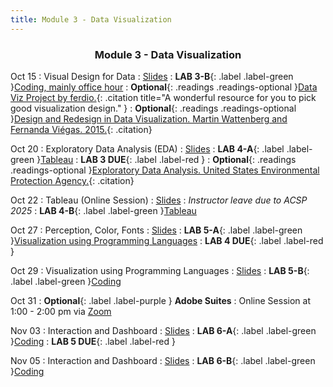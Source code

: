```yaml
---
title: Module 3 - Data Visualization
---
```


<h3 style="text-align: center; font-weight: bold;">Module 3 - Data Visualization</h3> 


Oct 15
: Visual Design for Data
  : [Slides](#)
: **LAB 3-B**{: .label .label-green }[Coding, mainly office hour](#)
: **Optional**{: .readings .readings-optional }[Data Viz Project by ferdio.](https://datavizproject.com){: .citation title="A wonderful resource for you to pick good visualization design." }
: **Optional**{: .readings .readings-optional }[Design and Redesign in Data Visualization. Martin Wattenberg and Fernanda Viégas. 2015.](https://medium.com/@hint_fm/design-and-redesign-4ab77206cf9){: .citation}

Oct 20
: Exploratory Data Analysis (EDA)
  : [Slides](#)
: **LAB 4-A**{: .label .label-green }[Tableau](#)
: **LAB 3 DUE**{: .label .label-red }
: **Optional**{: .readings .readings-optional }[Exploratory Data Analysis. United States Environmental Protection Agency.](https://www.epa.gov/caddis/exploratory-data-analysis){: .citation}

Oct 22
: Tableau (Online Session)
  : [Slides]()
: *Instructor leave due to ACSP 2025*
: **LAB 4-B**{: .label .label-green }[Tableau](#)

Oct 27
: Perception, Color, Fonts
  : [Slides](#)
: **LAB 5-A**{: .label .label-green }[Visualization using Programming Languages](#)
: **LAB 4 DUE**{: .label .label-red }

Oct 29
: Visualization using Programming Languages
  : [Slides](#)
: **LAB 5-B**{: .label .label-green }[Coding](#)

Oct 31
: **Optional**{: .label .label-purple } **Adobe Suites**
: Online Session at 1:00 - 2:00 pm via [Zoom]()

Nov 03
: Interaction and Dashboard
  : [Slides](#)
: **LAB 6-A**{: .label .label-green }[Coding](#)
: **LAB 5 DUE**{: .label .label-red }

Nov 05
: Interaction and Dashboard
  : [Slides](#)
: **LAB 6-B**{: .label .label-green }[Coding](#)




